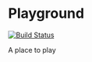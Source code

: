 Playground
==========
[![Build Status](https://travis-ci.org/deniscostadsc/Playground.png?branch=master)](https://travis-ci.org/deniscostadsc/Playground)

A place to play

